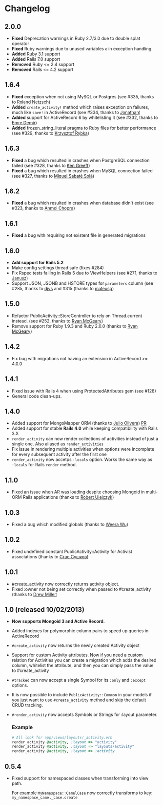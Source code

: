 # Changelog

## 2.0.0

- **Fixed** Deprecation warnings in Ruby 2.7/3.0 due to double splat operator
- **Fixed** Ruby warnings due to unused variables `e` in exception handling
- **Added** Ruby 3.1 support
- **Added** Rails 7.0 support
- **Removed** Ruby <= 2.4 support
- **Removed** Rails <= 4.2 support

## 1.6.4

- **Fixed** exception when not using MySQL or Postgres (see #335, thanks to [Roland Netzsch](https://github.com/stuxcrystal))
- **Added** `create_activity!` method which raises exception on failures, much like `save!` in ActiveRecord (see #334, thanks to [Jonathan](https://github.com/jtwhittington))
- **Added** support for ActiveRecord 6 by whitelisting it (see #332, thanks to [Emre Demir](https://github.com/demir))
- **Added** frozen_string_literal pragma to Ruby files for better performance (see #329, thanks to [Krzysztof Rybka](https://github.com/krzysiek1507))

## 1.6.3

- **Fixed** a bug which resulted in crashes when PostgreSQL connection failed (see #328, thanks to [Ken Greeff](https://github.com/kengreeff))
- **Fixed** a bug which resulted in crashes when MySQL connection failed (see #327, thanks to [Miquel Sabaté Solà](https://github.com/mssola))

## 1.6.2

- **Fixed** a bug which resulted in crashes when database didn't exist (see #323, thanks to [Anmol Chopra](https://github.com/chopraanmol1))

## 1.6.1

- **Fixed** a bug with requiring not existent file in generated migrations

## 1.6.0

* **Add support for Rails 5.2**
* Make config settings thread safe (fixes #284)
* Fix Rspec tests failing in Rails 5 due to ViewHelpers (see #271, thanks to [Janusz](https://github.com/januszm))
* Support JSON, JSONB and HSTORE types for `parameters` column (see #285, thanks to [djvs](https://github.com/djvs) and #315 (thanks to [mateusg](https://github.com/mateusg))

## 1.5.0

* Refactor PublicActivity::StoreController to rely on Thread.current instead. (see #252, thanks to [Ryan McGeary](https://github.com/rmm5t))
* Remove support for Ruby 1.9.3 and Ruby 2.0.0 (thanks to [Ryan McGeary](https://github.com/rmm5t))

## 1.4.2

* Fix bug with migrations not having an extension in ActiveRecord >= 4.0.0

## 1.4.1

* Fixed issue with Rails 4 when using ProtectedAttributes gem (see #128)
* General code clean-ups.

## 1.4.0

* Added support for MongoMapper ORM (thanks to [Julio Olivera](https://github.com/julioolvr)) [PR](https://github.com/pokonski/public_activity/pull/101)
* Added support for stable **Rails 4.0** while keeping compatibility with Rails 3.X
* `render_activity` can now render collections of activities instead of just a single one. Also aliased as `render_activities`
* Fix issue in rendering multiple activities when options were incomplete for every subsequent activity after the first one
* `render_activity` now accetps `:locals` option. Works the same way as `:locals` for Rails `render` method.

## 1.1.0

* Fixed an issue when AR was loading despite choosing Mongoid in multi-ORM Rails applications (thanks to [Robert Ulejczyk](https://github.com/robuye))

## 1.0.3

* Fixed a bug which modified globals (thanks to [Weera Wu](https://github.com/wulab))

## 1.0.2

* Fixed undefined constant PublicActivity::Activity for Activist associations (thanks to [Стас Сушков](https://github.com/stas))

## 1.0.1

* #create_activity now correctly returns activity object.
* Fixed :owner not being set correctly when passed to #create_activity (thanks to [Drew Miller](https://github.com/mewdriller))

## 1.0 (released 10/02/2013)

* **Now supports Mongoid 3 and Active Record.**
* Added indexes for polymorphic column pairs to speed up queries in ActiveRecord
* `#create_activity` now returns the newly created Activity object
* Support for custom Activity attributes. Now if you need a custom relation for Activities you can
  create a migration which adds the desired column, whitelist the attribute, and then you can simply pass the value to #create_activity
* `#tracked` can now accept a single Symbol for its `:only` and `:except` options.
* It is now possible to include `PublicActivity::Common` in your models if you just want to use `#create_activity` method
  and skip the default CRUD tracking.
* `#render_activity` now accepts Symbols or Strings for :layout parameter.
  ### Example

  ```ruby
  # All look for app/views/layouts/_activity.erb
  render_activity @activity, :layout => "activity"
  render_activity @activity, :layout => "layouts/activity"
  render_activity @activity, :layout => :activity
  ```
## 0.5.4

* Fixed support for namespaced classes when transforming into view path.

  For example `MyNamespace::CamelCase` now correctly transforms to key: `my_namespace_camel_case.create`
